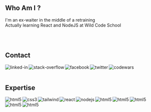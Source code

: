 ## Who Am I ?
I'm an ex-waiter in the middle of a retraining
<br>
Actually learning React and NodeJS at Wild Code School

<br>
<br>

## Contact


[<img align="left" alt="linked-in" src="https://img.shields.io/badge/linkedin-%230077B5.svg?&style=for-the-badge&logo=linkedin&logoColor=white" />](https://www.linkedin.com/in/benjamin-geron/)
[<img align="left" alt="stack-overflow" src="https://img.shields.io/badge/stack%20overflow-FE7A16?logo=stack-overflow&logoColor=white&style=for-the-badge" />](https://stackoverflow.com/users/16814602/benjamin1er)
[<img align="left" alt="facebook" src="https://img.shields.io/badge/facebook-%231877F2.svg?&style=for-the-badge&logo=facebook&logoColor=white" />](https://www.facebook.com/benjaminjgeron/)
[<img align="left" alt="twitter" src="https://img.shields.io/badge/twitter-%231DA1F2.svg?&style=for-the-badge&logo=twitter&logoColor=white" />](https://twitter.com/benjamin1er)
[<img align="left" alt="codewars" src="https://shields.io/badge/-codewars-B1361E?&style=for-the-badge&logo=codewars&logoColor=white" />](https://www.codewars.com/users/Lama1er)
<br>
<br>
## Expertise
<img align="left" alt="html5" src="https://shields.io/badge/-html5-E34F26?&style=for-the-badge&logo=html5&logoColor=white" />
<img align="left" alt="css3" src="https://shields.io/badge/-css3-1572B6?&style=for-the-badge&logo=CSS3&logoColor=white" />
<img align="left" alt="tailwind" src="https://shields.io/badge/-tailwind_css-38B2AC?&style=for-the-badge&logo=tailwindcss&logoColor=white" />
<img align="left" alt="react" src="https://img.shields.io/badge/react%20-%2320232a.svg?&style=for-the-badge&logo=react&logoColor=%2361DAFB" />
<img align="left" alt="nodejs" src="https://img.shields.io/badge/node.js%20-%2343853D.svg?&style=for-the-badge&logo=node.js&logoColor=white" />

<img align="left" alt="html5" src="https://shields.io/badge/-git-F05032?&style=for-the-badge&logo=git&logoColor=white" />
<img align="left" alt="html5" src="https://shields.io/badge/-github-181717?&style=for-the-badge&logo=github&logoColor=white" />
<img align="left" alt="html5" src="https://shields.io/badge/-visual%20studio%20code-007ACC?&style=for-the-badge&logo=visual%20studio%20code&logoColor=white" />
<br>
<img align="left" alt="html5" src="https://shields.io/badge/-postman-FF6C37?&style=for-the-badge&logo=postman&logoColor=white" />
<img align="left" alt="html5" src="https://shields.io/badge/-slack-4A154B?&style=for-the-badge&logo=slack&logoColor=white" />

<br>
